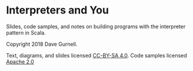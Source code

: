 # Interpreters and You

Slides, code samples, and notes on building programs with the interpreter pattern in Scala.

Copyright 2018 Dave Gurnell.

Text, diagrams, and slides licensed [CC-BY-SA 4.0][text-license].
Code samples licensed [Apache 2.0][code-license]

[text-license]: https://creativecommons.org/licenses/by-sa/4.0/
[code-license]: https://www.apache.org/licenses/LICENSE-2.0.html
